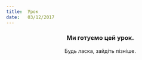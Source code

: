 ```yaml
---
title:  Урок
date:   03/12/2017
---
```


### <center>Ми готуємо цей урок.</center>
<center>Будь ласка, зайдіть пізніше.</center>